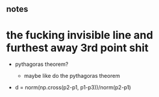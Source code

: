 ## notes
# the fucking invisible line and furthest away 3rd point shit
- pythagoras theorem?
    - maybe like do the pythagoras theorem 

- d = norm(np.cross(p2-p1, p1-p3))/norm(p2-p1)